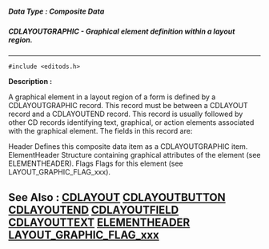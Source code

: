 ##### Data Type : Composite Data
##### CDLAYOUTGRAPHIC - Graphical element definition within a layout region.
---
```
#include <editods.h>
```
**Description :**

A graphical element in a layout region of a form is defined by a 
CDLAYOUTGRAPHIC record.  This record must be between a CDLAYOUT record and a 
CDLAYOUTEND record.  This record is usually followed by other CD records 
identifying text,  graphical, or action elements associated with the graphical 
element.  The fields in this record are:

Header Defines this composite data item as a CDLAYOUTGRAPHIC item.
ElementHeader Structure containing graphical attributes of the element (see 
ELEMENTHEADER).
Flags Flags for this element (see LAYOUT_GRAPHIC_FLAG_xxx).


**See Also :**
[CDLAYOUT](/reference/Data/CDLAYOUT)
[CDLAYOUTBUTTON](/reference/Data/CDLAYOUTBUTTON)
[CDLAYOUTEND](/reference/Data/CDLAYOUTEND)
[CDLAYOUTFIELD](/reference/Data/CDLAYOUTFIELD)
[CDLAYOUTTEXT](/reference/Data/CDLAYOUTTEXT)
[ELEMENTHEADER](/reference/Data/ELEMENTHEADER)
[LAYOUT_GRAPHIC_FLAG_xxx](/reference/Symb/LAYOUT_GRAPHIC_FLAG_xxx)
---
